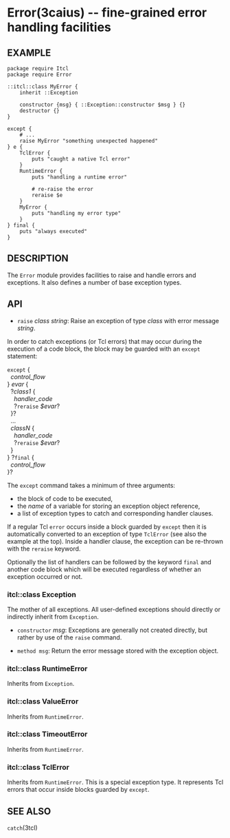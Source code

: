 Error(3caius) -- fine-grained error handling facilities
==============================================================================

## EXAMPLE

    package require Itcl
    package require Error

    ::itcl::class MyError {
        inherit ::Exception

        constructor {msg} { ::Exception::constructor $msg } {}
        destructor {}
    }

    except {
        # ...
        raise MyError "something unexpected happened"
    } e {
        TclError {
            puts "caught a native Tcl error"
        }
        RuntimeError {
            puts "handling a runtime error"

            # re-raise the error
            reraise $e
        }
        MyError {
            puts "handling my error type"
        }
    } final {
        puts "always executed"
    }

## DESCRIPTION

The `Error` module provides facilities to raise and handle errors and exceptions.
It also defines a number of base exception types.

## API

* `raise` *class* *string*:
  Raise an exception of type *class* with error message *string*.

In order to catch exceptions (or Tcl errors) that may occur during the
execution of a code block, the block may be guarded with an `except` statement:

`except` {<br/>
&nbsp;&nbsp;*control_flow*<br/>
} *evar* {<br/>
&nbsp;&nbsp;?*class1* {<br/>
&nbsp;&nbsp;&nbsp;&nbsp;*handler_code*<br/>
&nbsp;&nbsp;&nbsp;&nbsp;?`reraise` *$evar*?<br/>
&nbsp;&nbsp;}?<br/>
&nbsp;&nbsp;...<br/>
&nbsp;&nbsp;*classN* {<br/>
&nbsp;&nbsp;&nbsp;&nbsp;*handler_code*<br/>
&nbsp;&nbsp;&nbsp;&nbsp;?`reraise` *$evar*?<br/>
&nbsp;&nbsp;}<br/>
} ?`final` {<br/>
&nbsp;&nbsp;*control_flow*<br/>
}?

The `except` command takes a minimum of three arguments\:

 - the block of code to be executed,
 - the *name* of a variable for storing an exception object reference,
 - a list of exception types to catch and corresponding handler clauses.

If a regular Tcl `error` occurs inside a block guarded by `except` then it
is automatically converted to an exception of type `TclError` (see also the
example at the top). Inside a handler clause, the exception can be re-thrown
with the `reraise` keyword.

Optionally the list of handlers can be followed by the keyword `final` and
another code block which will be executed regardless of whether an exception
occurred or not.

### itcl::class Exception

The mother of all exceptions. All user-defined exceptions should directly or
indirectly inherit from `Exception`.

* `constructor` *msg*:
  Exceptions are generally not created directly, but rather by use of the
  `raise` command.

* `method msg`:
  Return the error message stored with the exception object.

### itcl::class RuntimeError

Inherits from `Exception`.

### itcl::class ValueError

Inherits from `RuntimeError`.

### itcl::class TimeoutError

Inherits from `RuntimeError`.

### itcl::class TclError

Inherits from `RuntimeError`. This is a special exception type. It represents 
Tcl errors that occur inside blocks guarded by `except`.

## SEE ALSO

`catch`(3tcl)

